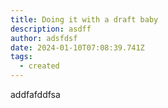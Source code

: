 ```yaml
---
title: Doing it with a draft baby
description: asdff
author: adsfdsf
date: 2024-01-10T07:08:39.741Z
tags:
  - created
---
```

addfafddfsa